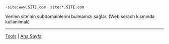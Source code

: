     -site:www.SITE.com  site:*.SITE.com

Verilen site'nin subdomainlerini bulmamızı sağlar. (Web serach kısmında kullanılmalı)


---
[Tools](../tools.md) | [Ana Sayfa](../README.md)
